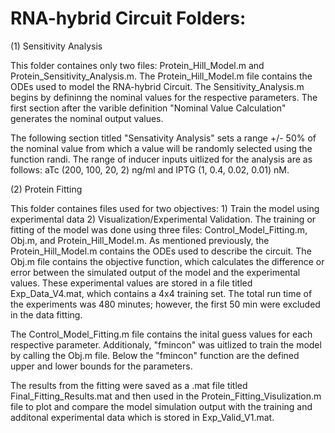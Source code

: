 # RNA-hybrid Circuit Folders:

(1) Sensitivity Analysis

This folder containes only two files: Protein_Hill_Model.m and Protein_Sensitivity_Analysis.m. The Protein_Hill_Model.m file contains the ODEs used to model the RNA-hybrid Circuit. The Sensitivity_Analysis.m begins by defininng the nominal values for the respective parameters. The first section after the varible definition "Nominal Value Calculation" generates the nominal output values. 

The following section titled "Sensativity Analysis" sets a range +/- 50% of the nominal value from which a value will be randomly selected using the function randi. The range of inducer inputs uitlized for the analysis are as follows: aTc  (200, 100, 20, 2) ng/ml and IPTG (1, 0.4, 0.02, 0.01) nM. 
		
(2) Protein Fitting		

This folder containes files used for two objectives: 1) Train the model using experimental data 2) Visualization/Experimental Validation. The training or fitting of the model was done using three files: Control_Model_Fitting.m, Obj.m, and Protein_Hill_Model.m. As mentioned previously, the Protein_Hill_Model.m contains the ODEs used to describe the circuit. The Obj.m file contains the objective function, which calculates the difference or error between the simulated output of the model and the experimental values. These experimental values are stored in a file titled Exp_Data_V4.mat,  which contains a 4x4 training set. The total run time of the experiments was 480 minutes; however, the first 50 min were excluded in the data fitting. 
		
The Control_Model_Fitting.m file contains the inital guess values for each respective parameter. Additionaly, "fmincon" was uitlized to train the model by calling the Obj.m file. Below the "fmincon" function are the defined upper and lower bounds for the parameters. 

The results from the fitting were saved as a .mat file titled Final_Fitting_Results.mat and then used in the Protein_Fitting_Visulization.m file to plot and compare the model simulation output with the training and additonal experimental data which is stored in Exp_Valid_V1.mat.  
		
		
		
		
		

